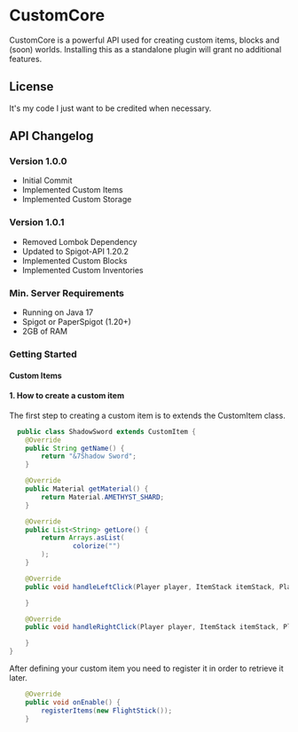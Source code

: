 # CustomCore
CustomCore is a powerful API used for creating custom items, blocks and (soon) worlds. Installing this as a standalone plugin will grant no additional features.

## License
It's my code I just want to be credited when necessary.

## API Changelog
### Version 1.0.0
 - Initial Commit
 - Implemented Custom Items
 - Implemented Custom Storage

### Version 1.0.1
 - Removed Lombok Dependency
 - Updated to Spigot-API 1.20.2
 - Implemented Custom Blocks
 - Implemented Custom Inventories

### Min. Server Requirements ###
- Running on Java 17
- Spigot or PaperSpigot (1.20+)
- 2GB of RAM

### Getting Started ###

#### Custom Items ####
#### 1. How to create a custom item ####
The first step to creating a custom item is to extends the CustomItem class.

```java
  public class ShadowSword extends CustomItem {
    @Override
    public String getName() {
        return "&7Shadow Sword";
    }

    @Override
    public Material getMaterial() {
        return Material.AMETHYST_SHARD;
    }

    @Override
    public List<String> getLore() {
        return Arrays.asList(
                colorize("")
        );
    }

    @Override
    public void handleLeftClick(Player player, ItemStack itemStack, PlayerInteractEvent event) {

    }

    @Override
    public void handleRightClick(Player player, ItemStack itemStack, PlayerInteractEvent event) {

    }
}
```

After defining your custom item you need to register it in order to retrieve it later.

```java
    @Override
    public void onEnable() {
        registerItems(new FlightStick());
    }
```
